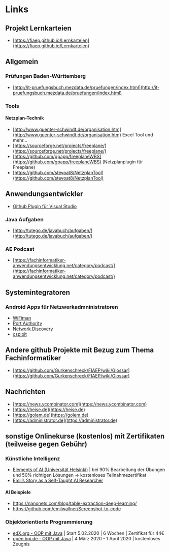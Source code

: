 # Links

## Projekt Lernkarteien

* [https://fiaep.github.io/Lernkarteien](https://fiaep.github.io/Lernkarteien)

## Allgemein

### Prüfungen Baden-Württemberg

* [http://it-pruefungsbuch.mezdata.de/pruefungen/index.html](http://it-pruefungsbuch.mezdata.de/pruefungen/index.html)

### Tools

#### Netzplan-Technik
* [http://www.guenter-schwindt.de/organisation.htm](http://www.guenter-schwindt.de/organisation.htm) Excel Tool und mehr...
* [https://sourceforge.net/projects/freeplane/](https://sourceforge.net/projects/freeplane/)
* [https://github.com/gpapp/freeplaneWBS](https://github.com/gpapp/freeplaneWBS) (Netzplanplugin für Freeplane)
* [https://github.com/stevoat8/NetzplanTool](https://github.com/stevoat8/NetzplanTool)


## Anwendungsentwickler

* [Github Plugin für Visual Studio](https://marketplace.visualstudio.com/items?itemName=GitHub.GitHubExtensionforVisualStudio)

### Java Aufgaben

* [http://tutego.de/javabuch/aufgaben/](http://tutego.de/javabuch/aufgaben/)

### AE Podcast

* [https://fachinformatiker-anwendungsentwicklung.net/category/podcast/](https://fachinformatiker-anwendungsentwicklung.net/category/podcast/)

## Systemintegratoren

### Android Apps für Netzwerkadmninistratoren

* [WiFiman](https://play.google.com/store/apps/details?id=com.ubnt.usurvey&hl=de)
* [Port Authority](https://f-droid.org/en/packages/com.aaronjwood.portauthority/)
* [Network Discovery](https://f-droid.org/en/packages/info.lamatricexiste.network/)
* [csploit](https://f-droid.org/en/packages/org.csploit.android/)

## Andere github Projekte mit Bezug zum Thema Fachinformatiker

* [https://github.com/Gurkenschreck/FIAEP/wiki/Glossar](https://github.com/Gurkenschreck/FIAEP/wiki/Glossar)

## Nachrichten

* [https://news.ycombinator.com](https://news.ycombinator.com)
* [https://heise.de](https://heise.de)
* [https://golem.de](https://golem.de)
* [https://administrator.de](https://administrator.de)

## sonstige Onlinekurse (kostenlos) mit Zertifikaten (teilweise gegen Gebühr)

### Künstliche Intelligenz

* [Elements of AI (Universität Helsinki)](https://course.elementsofai.com) | bei 90% Bearbeitung der Übungen und 50% richtigen Lösungen -> kostenloses Teilnahmezertifikat 
* [Emil’s Story as a Self-Taught AI Researcher](https://blog.floydhub.com/emils-story-as-a-self-taught-ai-researcher/)

#### AI Beispiele

* https://nanonets.com/blog/table-extraction-deep-learning/
* https://github.com/emilwallner/Screenshot-to-code

### Objektorientierte Programmierung

* [edX.org - OOP mit Java](https://www.edx.org/course/lernen-objekt-orientierter-programmierung) | Start 5.02.2020 | 6 Wochen | Zertifikat für 44€
* [open.hpi.de - OOP mit Java](https://open.hpi.de/courses/javaeinstieg2020) | 4 März 2020 - 1 April 2020 | kostenloses Zeugnis
